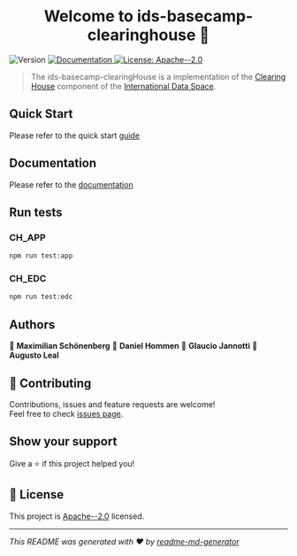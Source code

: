 <h1 align="center">Welcome to ids-basecamp-clearinghouse 👋</h1>
<p>
  <img alt="Version" src="https://img.shields.io/badge/version-1.0.0-blue.svg?cacheSeconds=2592000" />
  <a href="https://truzzt.github.io/ids-basecamp-clearinghouse/" target="_blank">
    <img alt="Documentation" src="https://img.shields.io/badge/documentation-yes-brightgreen.svg" />
  </a>
  <a href="https://github.com/truzzt/ids-basecamp-clearinghouse/blob/development/LICENSE" target="_blank">
    <img alt="License: Apache--2.0" src="https://img.shields.io/badge/License-Apache--2.0-yellow.svg" />
  </a>
</p>

> The ids-basecamp-clearingHouse is a implementation of the [Clearing House](https://github.com/International-Data-Spaces-Association/IDS-RAM_4_0/blob/main/documentation/3_Layers_of_the_Reference_Architecture_Model/3_5_System_Layer/3_5_5_Clearing_House.md) component of the [International Data Space](https://internationaldataspaces.org/).

## Quick Start
Please refer to the quick start [guide](https://truzzt.github.io/ids-basecamp-clearinghouse/content/admin-guide/quick_start.html)

## Documentation
Please refer to the [documentation](https://truzzt.github.io/ids-basecamp-clearinghouse/)

## Run tests

### CH_APP
```sh
npm run test:app
```

### CH_EDC
```sh
npm run test:edc
```

## Authors

👤 **Maximilian Schönenberg**
👤 **Daniel Hommen**
👤 **Glaucio Jannotti**
👤 **Augusto Leal**


## 🤝 Contributing

Contributions, issues and feature requests are welcome!<br />Feel free to check [issues page](https://github.com/truzzt/ids-basecamp-clearinghouse/issues). 

## Show your support

Give a ⭐️ if this project helped you!

## 📝 License

This project is [Apache--2.0](https://github.com/truzzt/ids-basecamp-clearinghouse/blob/development/LICENSE) licensed.

***
_This README was generated with ❤️ by [readme-md-generator](https://github.com/kefranabg/readme-md-generator)_
